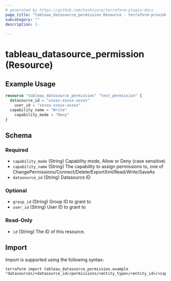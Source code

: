 ```yaml
---
# generated by https://github.com/hashicorp/terraform-plugin-docs
page_title: "tableau_datasource_permission Resource - terraform-provider-tableau"
subcategory: ""
description: |-
  
---
```


# tableau_datasource_permission (Resource)



## Example Usage

```terraform
resource "tableau_datasource_permission" "test_permission" {
  datasource_id = "xxxxx-xxxxx-xxxxx"
	user_id = "xxxxx-xxxxx-xxxxx"
  capability_name = "Write"
	capability_mode = "Deny"
}
```

<!-- schema generated by tfplugindocs -->
## Schema

### Required

- `capability_mode` (String) Capability mode, Allow or Deny (case sensitive)
- `capability_name` (String) The capability to assign permissions to, one of ChangePermissions/Connect/Delete/ExportXml/Read/Write/SaveAs
- `datasource_id` (String) Datasource ID

### Optional

- `group_id` (String) Group ID to grant to
- `user_id` (String) User ID to grant to

### Read-Only

- `id` (String) The ID of this resource.

## Import

Import is supported using the following syntax:

```shell
terraform import tableau_datasource_permission.example "datasources/<datasource_id>/permissions/<entity_type>/<entity_id>/<capability_name>/<capability_mode>"
```
